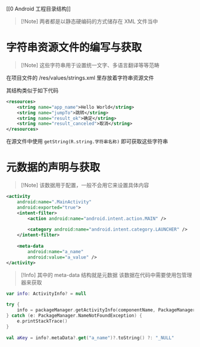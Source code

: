 [[0 Android 工程目录结构]]

> [!Note] 两者都是以静态硬编码的方式储存在 XML 文件当中

# 字符串资源文件的编写与获取

> [!Note] 这些字符串用于设置统一文字、多语言翻译等等范畴

在项目文件的 /res/values/strings.xml 里存放着字符串资源文件

其结构类似于如下代码

``` xml
<resources>  
    <string name="app_name">Hello World</string>   
    <string name="jumpTo">跳转</string>  
    <string name="result_ok">确定</string>  
    <string name="result_canceled">取消</string>  
</resources>
```

在源文件中使用 `getString(R.string.字符串名称)` 即可获取这些字符串

# 元数据的声明与获取

> [!Note] 该数据用于配置，一般不会用它来设置具体内容

``` xml
<activity  
    android:name=".MainActivity"  
    android:exported="true">  
    <intent-filter>  
        <action android:name="android.intent.action.MAIN" />  
  
        <category android:name="android.intent.category.LAUNCHER" />  
    </intent-filter>  
  
    <meta-data  
        android:name="a_name"  
        android:value="a_value" />  
</activity>
```

> [!Info] 其中的 meta-data 结构就是元数据
> 该数据在代码中需要使用包管理器来获取

``` kotlin
var info: ActivityInfo? = null  
  
try {  
    info = packageManager.getActivityInfo(componentName, PackageManager.GET_META_DATA)  
} catch (e: PackageManager.NameNotFoundException) {  
    e.printStackTrace()  
}  
  
val aKey = info?.metaData?.get("a_name")?.toString() ?: "_NULL"
```